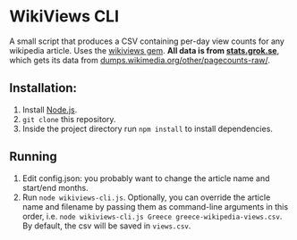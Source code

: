 # WikiViews CLI

A small script that produces a CSV containing per-day view counts for any wikipedia article. Uses the [wikiviews gem](https://github.com/tech-no-crat/wikiviews).
**All data is from [stats.grok.se](http://stats.grok.se/)**, which gets its data from [dumps.wikimedia.org/other/pagecounts-raw/](http://dumps.wikimedia.org/other/pagecounts-raw/).

## Installation:
1. Install [Node.js](https://nodejs.org/).
2. `git clone` this repository.
3. Inside the project directory run `npm install` to install dependencies.

## Running
1. Edit config.json: you probably want to change the article name and start/end months.
2. Run `node wikiviews-cli.js`. Optionally, you can override the article name and filename by passing them as command-line arguments in this order, i.e. `node wikiviews-cli.js Greece greece-wikipedia-views.csv`. By default, the csv will be saved in `views.csv`.
